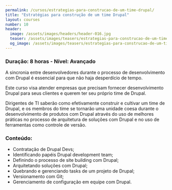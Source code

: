 ```yaml
---
permalink: /cursos/estrategias-para-construcao-de-um-time-drupal/
title: "Estratégias para construção de um time Drupal"
layout: courses
number: 10
header:
  image: /assets/images/headers/header-016.jpg
  teaser: /assets/images/teasers/estrategias-para-construcao-de-um-time.jpg
  og_image: /assets/images/teasers/estrategias-para-construcao-de-um-time.jpg
---
```


### Duração: 8 horas - Nível: Avançado

A sincronia entre desenvolvedores durante o processo de desenvolvimento com Drupal é essencial para que não haja desperdício de tempo.

Este curso visa atender empresas que precisam fornecer desenvolvimento Drupal para seus clientes e querem ter seu próprio time de Drupal.

Dirigentes de TI saberão como efetivamente construir e cultivar um time de Drupal, e os membros do time se tornarão uma unidade coesa durante o desenvolvimento de produtos com Drupal através do uso de melhores práticas no processo de arquitetura de soluções com Drupal e no uso de ferramentas como controle de versão.

### Conteúdo:

- Contratação de Drupal Devs;
- Identificando papéis Drupal development team;
- Definindo o processo de site building com Drupal;
- Arquitetando soluções com Drupal;
- Quebrando e gerenciando tasks de um projeto de Drupal;
- Versionamento com Git;
- Gerenciamento de configuração em equipe com Drupal.
